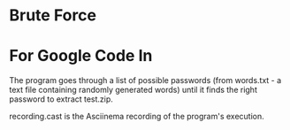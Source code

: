 # Brute Force
# For Google Code In

The program goes through a list of possible passwords (from words.txt - a text file containing randomly generated words) until it finds the right password to extract test.zip.

recording.cast is the Asciinema recording of the program's execution.
